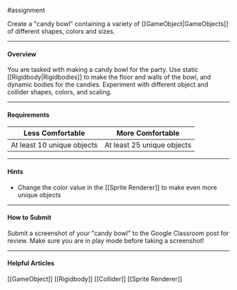 #assignment

Create a "candy bowl" containing a variety of [[GameObject|GameObjects]] of different shapes, colors and sizes.

---
#### Overview

You are tasked with making a candy bowl for the party. Use static [[Rigidbody|Rigidbodies]] to make the floor and walls of the bowl, and dynamic bodies for the candies. Experiment with different object and collider shapes, colors, and scaling.

---
#### Requirements

| **Less Comfortable**       | **More Comfortable**       |
| -------------------------- | -------------------------- |
| At least 10 unique objects | At least 25 unique objects |

---
#### Hints

- Change the color value in the [[Sprite Renderer]] to make even more unique objects

---
#### How to Submit

Submit a screenshot of your "candy bowl" to the Google Classroom post for review. Make sure you are in play mode before taking a screenshot!

---
#### Helpful Articles
[[GameObject]]
[[Rigidbody]]
[[Collider]]
[[Sprite Renderer]]
